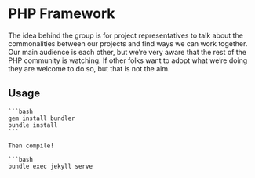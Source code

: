 PHP Framework
====================================

The idea behind the group is for project representatives to talk about the
commonalities between our projects and find ways we can work together. Our main
audience is each other, but we’re very aware that the rest of the PHP community
is watching. If other folks want to adopt what we’re doing they are welcome to
do so, but that is not the aim.

Usage
------------
    ```bash
    gem install bundler
    bundle install
    ```

    Then compile!

    ```bash
    bundle exec jekyll serve

